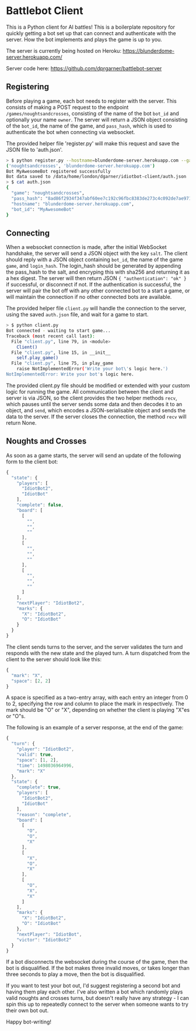 # Battlebot Client

This is a Python client for AI battles! This is a boilerplate repository for quickly getting a bot set up that can connect and authenticate with the server. How the bot implements and plays the game is up to you.

The server is currently being hosted on Heroku: https://blunderdome-server.herokuapp.com/

Server code here: https://github.com/dprgarner/battlebot-server

## Registering

Before playing a game, each bot needs to register with the server. This consists of making a POST request to the endpoint `/games/noughtsandcrosses`, consisting of the name of the bot `bot_id` and optionally your name `owner`. The server will return a JSON object consisting of the `bot_id`, the name of the game, and `pass_hash`, which is used to authenticate the bot when connecting via websocket.

The provided helper file 'register.py' will make this request and save the JSON file to 'auth.json'.

```bash
> $ python register.py --hostname=blunderdome-server.herokuapp.com --game=noughtsandcrosses --owner=David MyAwesomeBot
('noughtsandcrosses', 'blunderdome-server.herokuapp.com')
Bot MyAwesomeBot registered successfully
Bot data saved to /data/home/london/dgarner/idiotbot-client/auth.json
> $ cat auth.json
{
  "game": "noughtsandcrosses",
  "pass_hash": "8ad86f2934f347abf60ee7c192c96fbc8383de273c4c092de7ae97151b84d934",
  "hostname": "blunderdome-server.herokuapp.com",
  "bot_id": "MyAwesomeBot"
}
```

## Connecting

When a websocket connection is made, after the initial WebSocket handshake, the server will send a JSON object with the key `salt`.  The client should reply with a JSON object containing `bot_id`, the name of the game `game`, and `login_hash`. The login_hash should be generated by appending the pass_hash to the salt, and encryping this with sha256 and returning it as a hex digest. The server will then return JSON `{ "authentication": "ok" }` if successful, or disconnect if not. If the authentication is successful, the server will pair the bot off with any other connected bot to a start a game, or will maintain the connection if no other connected bots are available.

The provided helper file `client.py` will handle the connection to the server, using the saved `auth.json` file, and wait for a game to start.

```bash
> $ python client.py
Bot connected - waiting to start game...
Traceback (most recent call last):
  File "client.py", line 79, in <module>
    Client()
  File "client.py", line 15, in __init__
    self.play_game()
  File "client.py", line 75, in play_game
    raise NotImplementedError('Write your bot\'s logic here.')
NotImplementedError: Write your bot's logic here.
```

The provided client.py file should be modified or extended with your custom logic for running the game.  All communication between the client and server is via JSON, so the client provides the two helper methods `recv`, which pauses until the server sends some data and then decodes it to an object, and `send`, which encodes a JSON-serialisable object and sends the data to the server. If the server closes the connection, the method `recv` will return None.

## Noughts and Crosses

As soon as a game starts, the server will send an update of the following form to the client bot:
```javascript
{
  "state": {
    "players": [
      "IdiotBot2",
      "IdiotBot"
    ],
    "complete": false,
    "board": [
      [
        "",
        "",
        ""
      ],
      [
        "",
        "",
        ""
      ],
      [
        "",
        "",
        ""
      ]
    ],
    "nextPlayer": "IdiotBot2",
    "marks": {
      "X": "IdiotBot2",
      "O": "IdiotBot"
    }
  }
}
```

The client sends turns to the server, and the server validates the turn and responds with the new state and the played turn.  A turn dispatched from the client to the server should look like this:

```javascript
{
  "mark": "X",
  "space": [2, 2]
}
```

A space is specified as a two-entry array, with each entry an integer from 0 to 2, specifying the row and column to place the mark in respectively.  The mark should be "O" or "X", depending on whether the client is playing "X"es or "O"s.

The following is an example of a server response, at the end of the game:

```javascript
{
  "turn": {
    "player": "IdiotBot2",
    "valid": true,
    "space": [1, 2],
    "time": 1498036964996,
    "mark": "X"
  },
  "state": {
    "complete": true,
    "players": [
      "IdiotBot2",
      "IdiotBot"
    ],
    "reason": "complete",
    "board": [
      [
        "O",
        "O",
        "X"
      ],
      [
        "X",
        "O",
        "X"
      ],
      [
        "O",
        "X",
        "X"
      ]
    ],
    "marks": {
      "X": "IdiotBot2",
      "O": "IdiotBot"
    },
    "nextPlayer": "IdiotBot",
    "victor": "IdiotBot2"
  }
}
```

If a bot disconnects the websocket during the course of the game, then the bot is disqualified. If the bot makes three invalid moves, or takes longer than three seconds to play a move, then the bot is disqualified.

If you want to test your bot out, I'd suggest registering a second bot and having them play each other. I've also written a bot which randomly plays valid noughts and crosses turns, but doesn't really have any strategy - I can spin this up to repeatedly connect to the server when someone wants to try their own bot out.

Happy bot-writing!
